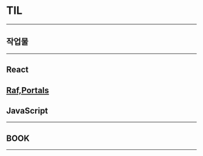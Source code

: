 # TIL

---

## 작업물

---

## React

[Raf,Portals](https://github.com/heoMint/Ref-Portals-Practice)
---

## JavaScript

---

## BOOK

---

